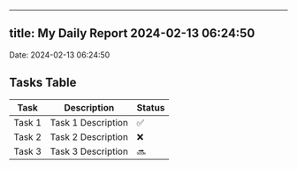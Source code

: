 
---
title: My Daily Report 2024-02-13 06:24:50
---

Date: 2024-02-13 06:24:50

## Tasks Table

| Task | Description | Status |
|------|-------------|--------|
| Task 1 | Task 1 Description | ✅ |
| Task 2 | Task 2 Description | ❌ |
| Task 3 | Task 3 Description | 🔜 |
